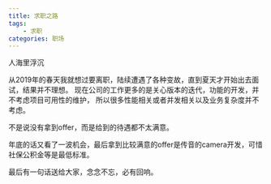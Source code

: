 ```yaml
---
title: 求职之路
tags:
    - 求职
categories: 职场
---
```


人海里浮沉

从2019年的春天我就想过要离职，陆续遭遇了各种变故，直到夏天才开始出去面试，结果并不理想。
现在公司的工作更多的是关心版本的迭代，功能的开发，并不考虑项目可用性的维护，
所以很多性能相关或者并发相关以及业务复杂度并不考虑。

不是说没有拿到offer，而是给到的待遇都不太满意。

年底的话又看了一波机会，最后拿到比较满意的offer是传音的camera开发，可惜社保公积金等是最低标准。

最后有一句话送给大家，念念不忘，必有回响。